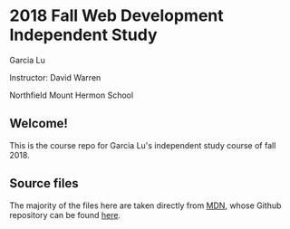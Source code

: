# 2018 Fall Web Development Independent Study
Garcia Lu

Instructor: David Warren

Northfield Mount Hermon School

## Welcome!
This is the course repo for Garcia Lu's independent study course of fall 2018.

## Source files

The majority of the files here are taken directly from [MDN](https://developer.mozilla.org/en-US/), whose Github repository can be found [here](https://github.com/mdn/learning-area).
